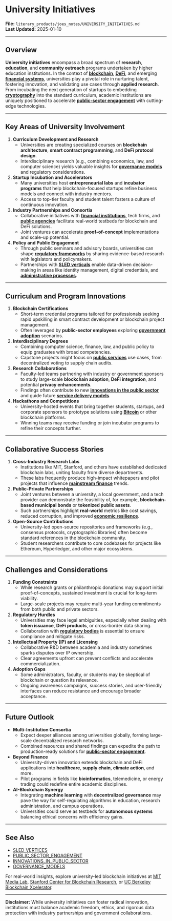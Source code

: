 # University Initiatives

**File:** `literary_products/joes_notes/UNIVERSITY_INITIATIVES.md`\
**Last Updated:** 2025-01-10

***

## Overview

**University initiatives** encompass a broad spectrum of **research**, **education**, and **community outreach** programs undertaken by higher education institutions. In the context of [**blockchain**](../crypto_economics/bitcoin_basics.md), [**DeFi**](../DEFI_BASICS.md), and emerging [**financial systems**](../STRATEGY/financial_systems.md), universities play a pivotal role in nurturing talent, fostering innovation, and validating use cases through **applied research**. From incubating the next generation of startups to embedding [**cryptography**](../CRYPTO/CRYPTOGRPAHY_BASICS_.MD) into the standard curriculum, academic institutions are uniquely positioned to accelerate [**public-sector engagement**](../governance/public_sector_engagement.md) with cutting-edge technologies.

***

## Key Areas of University Involvement

1. **Curriculum Development and Research**
   * Universities are creating specialized courses on **blockchain architecture**, **smart contract programming**, and **DeFi protocol design**.
   * Interdisciplinary research (e.g., combining economics, law, and computer science) yields valuable insights for [**governance models**](../AI/governance_models.md) and regulatory considerations.
2. **Startup Incubation and Accelerators**
   * Many universities host **entrepreneurial labs** and **incubator programs** that help blockchain-focused startups refine business models and connect with industry mentors.
   * Access to top-tier faculty and student talent fosters a culture of continuous innovation.
3. **Industry Partnerships and Consortia**
   * Collaborative initiatives with [**financial institutions**](../STRATEGY/financial_institutions.md), tech firms, and [**public agencies**](public_agencies.md) facilitate real-world testbeds for blockchain and DeFi solutions.
   * Joint ventures can accelerate **proof-of-concept** implementations and scale-up potential.
4. **Policy and Public Engagement**
   * Through public seminars and advisory boards, universities can shape [**regulatory frameworks**](../governance/regulatory_frameworks.md) by sharing evidence-based research with legislators and policymakers.
   * Partnerships with [**SLED verticals**](sled_vertices.md) enable data-driven decision-making in areas like identity management, digital credentials, and [**administrative processes**](../BUSINESS/administrative_processes.mdprocesses.md).

***

## Curriculum and Program Innovations

1. **Blockchain Certifications**
   * Short-term credential programs tailored for professionals seeking rapid upskilling in smart contract development or blockchain project management.
   * Often leveraged by **public-sector employees** exploring [**government adoption**](government_adoption.md) scenarios.
2. **Interdisciplinary Degrees**
   * Combining computer science, finance, law, and public policy to equip graduates with broad competencies.
   * Capstone projects might focus on [**public services**](public_services.md) use cases, from decentralized voting to supply chain audits.
3. **Research Collaborations**
   * Faculty-led teams partnering with industry or government sponsors to study large-scale **blockchain adoption**, **DeFi integration**, and potential **privacy enhancements**.
   * Findings often contribute to new [**innovations in the public sector**](../STRATEGY/innovations_in_public_sector.md) and guide future [**service delivery models**](../AI/service_delivery_models.md).
4. **Hackathons and Competitions**
   * University-hosted events that bring together students, startups, and corporate sponsors to prototype solutions using [**Bitcoin**](../crypto_economics/bitcoin_basics.md) or other blockchain platforms.
   * Winning teams may receive funding or join incubator programs to refine their concepts further.

***

## Collaborative Success Stories

1. **Cross-Industry Research Labs**
   * Institutions like MIT, Stanford, and others have established dedicated blockchain labs, uniting faculty from diverse departments.
   * These labs frequently produce high-impact whitepapers and pilot projects that influence [**mainstream finance**](../MAINSTREAM_FINANCE.md) trends.
2. **Public-Private Partnerships**
   * Joint ventures between a university, a local government, and a tech provider can demonstrate the feasibility of, for example, **blockchain-based municipal bonds** or **tokenized public assets**.
   * Such partnerships highlight **real-world** metrics like cost savings, reduced corruption, and improved [**economic resilience**](../ECONOMIC_RESILIENCE.md).
3. **Open-Source Contributions**
   * University-led open-source repositories and frameworks (e.g., consensus protocols, cryptographic libraries) often become standard references in the blockchain community.
   * Student researchers contribute to core codebases for projects like Ethereum, Hyperledger, and other major ecosystems.

***

## Challenges and Considerations

1. **Funding Constraints**
   * While research grants or philanthropic donations may support initial proof-of-concepts, sustained investment is crucial for long-term viability.
   * Large-scale projects may require multi-year funding commitments from both public and private sectors.
2. **Regulatory Hurdles**
   * Universities may face legal ambiguities, especially when dealing with **token issuance**, **DeFi products**, or cross-border data sharing.
   * Collaboration with [**regulatory bodies**](../governance/regulatory_frameworks.md) is essential to ensure compliance and mitigate risks.
3. **Intellectual Property (IP) and Licensing**
   * Collaborative R\&D between academia and industry sometimes sparks disputes over IP ownership.
   * Clear agreements upfront can prevent conflicts and accelerate commercialization.
4. **Adoption Gaps**
   * Some administrators, faculty, or students may be skeptical of blockchain or question its relevance.
   * Ongoing awareness campaigns, success stories, and user-friendly interfaces can reduce resistance and encourage broader acceptance.

***

## Future Outlook

* **Multi-Institution Consortia**
  * Expect deeper alliances among universities globally, forming large-scale decentralized research networks.
  * Combined resources and shared findings can expedite the path to production-ready solutions for [**public-sector engagement**](../governance/public_sector_engagement.md).
* **Beyond Finance**
  * University-driven innovation extends blockchain and DeFi applications into **healthcare**, **supply chain**, **climate action**, and more.
  * Pilot programs in fields like **bioinformatics**, telemedicine, or energy trading could redefine entire academic disciplines.
* **AI-Blockchain Synergy**
  * Integrating **machine learning** with **decentralized governance** may pave the way for self-regulating algorithms in education, research administration, and campus operations.
  * Universities could serve as testbeds for **autonomous systems** balancing ethical concerns with efficiency gains.

***

## See Also

* [SLED\_VERTICES](sled_vertices.md)
* [PUBLIC\_SECTOR\_ENGAGEMENT](../governance/public_sector_engagement.md)
* [INNOVATIONS\_IN\_PUBLIC\_SECTOR](../STRATEGY/innovations_in_public_sector.md)
* [GOVERNANCE\_MODELS](../AI/governance_models.md)

For real-world insights, explore university-led blockchain initiatives at [MIT Media Lab](https://www.media.mit.edu/groups/digital-currency-initiative/overview/), [Stanford Center for Blockchain Research](https://cbr.stanford.edu/), or [UC Berkeley Blockchain Xcelerator](https://xcelerator.berkeley.edu/).

***

**Disclaimer:** While university initiatives can foster radical innovation, institutions must balance academic freedom, ethics, and rigorous data protection with industry partnerships and government collaborations.
